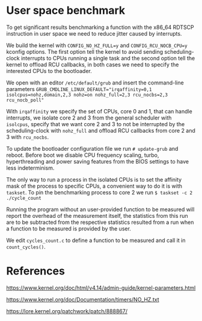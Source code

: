# User space benchmark

To get significant results benchmarking a function with the x86_64 RDTSCP instruction in user space we need to reduce jitter caused by interrupts.

We build the kernel with ```CONFIG_NO_HZ_FULL=y``` and ```CONFIG_RCU_NOCB_CPU=y``` kconfig options. 
The first option tell the kernel to avoid sending scheduling-clock interrupts to CPUs running a single task and the second option tell the kernel to offload RCU callbacks, in both cases we need to specify the interested CPUs to the bootloader.

We open with an editor ```/etc/default/grub``` and insert the command-line parameters ```GRUB_CMDLINE_LINUX_DEFAULT="irqaffinity=0,1 isolcpus=nohz,domain,2,3 nohz=on nohz_full=2,3 rcu_nocbs=2,3 rcu_nocb_poll"```

With ```irqaffinity``` we specify the set of CPUs, core 0 and 1, that can handle interrupts, we isolate core 2 and 3 from the general scheduler with ```isolcpus```, specify that we want core 2 and 3 to not be interrupted by the scheduling-clock with ```nohz_full``` and offload RCU callbacks from core 2 and 3 with ```rcu_nocbs```.

To update the bootloader configuration file we run 
```# update-grub```
and reboot.
Before boot we disable CPU frequency scaling, turbo, hyperthreading and power saving features from the BIOS settings to have less indeterminism.

The only way to run a process in the isolated CPUs is to set the affinity mask of the process to specific CPUs, a convenient way to do it is with ```taskset```.
To pin the benchmarking process to core 2 we run 
```$ taskset -c 2 ./cycle_count```

Running the program without an user-provided function to be measured will report the overhead of the measurement itself, the statistics from this run are to be
subtracted from the respective statistics resulted from a run when a function to be measured is provided by the user.

We edit ```cycles_count.c``` to define a function to be measured and call it in ```count_cycles()```.

# References

https://www.kernel.org/doc/html/v4.14/admin-guide/kernel-parameters.html

https://www.kernel.org/doc/Documentation/timers/NO_HZ.txt

https://lore.kernel.org/patchwork/patch/888867/


